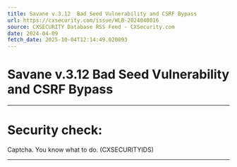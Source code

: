 ```yaml
---
title: Savane v.3.12  Bad Seed Vulnerability and CSRF Bypass
url: https://cxsecurity.com/issue/WLB-2024040016
source: CXSECURITY Database RSS Feed - CXSecurity.com
date: 2024-04-09
fetch_date: 2025-10-04T12:14:49.020893
---
```


# Savane v.3.12  Bad Seed Vulnerability and CSRF Bypass

---

# Security check:

Captcha. You know what to do. (CXSECURITYIDS)

---